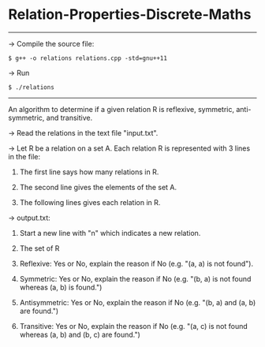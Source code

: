 # Relation-Properties-Discrete-Maths

--------------------------
-> Compile the source file: 

	$ g++ -o relations relations.cpp -std=gnu++11
-> Run

	$ ./relations 	
	
--------------------------

An algorithm to determine if a given relation R is reflexive, symmetric, anti-symmetric, and transitive.

-> Read the relations in the text file "input.txt".

-> Let R be a relation on a set A. Each relation R is represented with 3 lines in
the file:

1. The first line says how many relations in R.

2. The second line gives the elements of the set A.

3. The following lines gives each relation in R.


-> output.txt:

1. Start a new line with "n" which indicates a new relation.

2. The set of R

3. Reflexive: Yes or No, explain the reason if No (e.g. "(a, a) is not found").

4. Symmetric: Yes or No, explain the reason if No (e.g. "(b, a) is not found whereas (a, b) is found.")

5. Antisymmetric: Yes or No, explain the reason if No (e.g. "(b, a) and (a, b) are found.")

6. Transitive: Yes or No, explain the reason if No (e.g. "(a, c) is not found whereas (a, b) and (b, c)
are found.")
